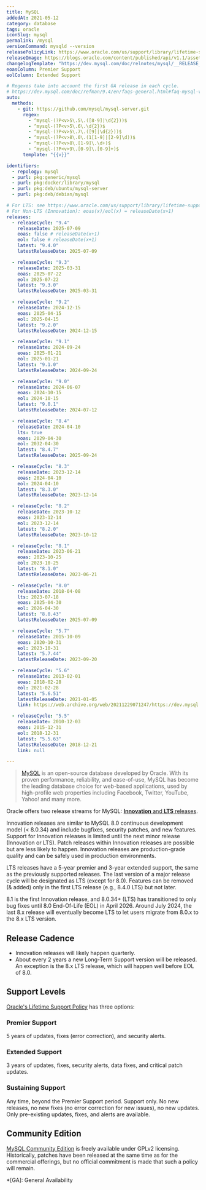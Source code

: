 ```yaml
---
title: MySQL
addedAt: 2021-05-12
category: database
tags: oracle
iconSlug: mysql
permalink: /mysql
versionCommand: mysqld --version
releasePolicyLink: https://www.oracle.com/us/support/library/lifetime-support-technology-069183.pdf
releaseImage: https://blogs.oracle.com/content/published/api/v1.1/assets/CONT32EABEA4FBCC4464BD35F58CEEA2EAFD/Medium?format=jpg&channelToken=32954b2a813146c9b9a4fa99364eba8e
changelogTemplate: "https://dev.mysql.com/doc/relnotes/mysql/__RELEASE_CYCLE__/en/news-{{'__LATEST__'|replace:'.','-'}}.html"
eoasColumn: Premier Support
eolColumn: Extended Support

# Regexes take into account the first GA release in each cycle.
# https://dev.mysql.com/doc/refman/9.4/en/faqs-general.html#faq-mysql-version-ga
auto:
  methods:
    - git: https://github.com/mysql/mysql-server.git
      regex:
        - ^mysql-(?P<v>5\.5\.([8-9]|\d{2}))$
        - ^mysql-(?P<v>5\.6\.\d{2})$
        - ^mysql-(?P<v>5\.7\.([9]|\d{2}))$
        - ^mysql-(?P<v>8\.0\.(1[1-9]|[2-9]\d))$
        - ^mysql-(?P<v>8\.[1-9]\.\d+)$
        - ^mysql-(?P<v>9\.[0-9]\.[0-9]+)$
      template: "{{v}}"

identifiers:
  - repology: mysql
  - purl: pkg:generic/mysql
  - purl: pkg:docker/library/mysql
  - purl: pkg:deb/ubuntu/mysql-server
  - purl: pkg:deb/debian/mysql

# For LTS: see https://www.oracle.com/us/support/library/lifetime-support-technology-069183.pdf
# For Non-LTS (Innovation): eoas(x)/eol(x) = releaseDate(x+1)
releases:
  - releaseCycle: "9.4"
    releaseDate: 2025-07-09
    eoas: false # releaseDate(x+1)
    eol: false # releaseDate(x+1)
    latest: "9.4.0"
    latestReleaseDate: 2025-07-09

  - releaseCycle: "9.3"
    releaseDate: 2025-03-31
    eoas: 2025-07-22
    eol: 2025-07-22
    latest: "9.3.0"
    latestReleaseDate: 2025-03-31

  - releaseCycle: "9.2"
    releaseDate: 2024-12-15
    eoas: 2025-04-15
    eol: 2025-04-15
    latest: "9.2.0"
    latestReleaseDate: 2024-12-15

  - releaseCycle: "9.1"
    releaseDate: 2024-09-24
    eoas: 2025-01-21
    eol: 2025-01-21
    latest: "9.1.0"
    latestReleaseDate: 2024-09-24

  - releaseCycle: "9.0"
    releaseDate: 2024-06-07
    eoas: 2024-10-15
    eol: 2024-10-15
    latest: "9.0.1"
    latestReleaseDate: 2024-07-12

  - releaseCycle: "8.4"
    releaseDate: 2024-04-10
    lts: true
    eoas: 2029-04-30
    eol: 2032-04-30
    latest: "8.4.7"
    latestReleaseDate: 2025-09-24

  - releaseCycle: "8.3"
    releaseDate: 2023-12-14
    eoas: 2024-04-10
    eol: 2024-04-10
    latest: "8.3.0"
    latestReleaseDate: 2023-12-14

  - releaseCycle: "8.2"
    releaseDate: 2023-10-12
    eoas: 2023-12-14
    eol: 2023-12-14
    latest: "8.2.0"
    latestReleaseDate: 2023-10-12

  - releaseCycle: "8.1"
    releaseDate: 2023-06-21
    eoas: 2023-10-25
    eol: 2023-10-25
    latest: "8.1.0"
    latestReleaseDate: 2023-06-21

  - releaseCycle: "8.0"
    releaseDate: 2018-04-08
    lts: 2023-07-18
    eoas: 2025-04-30
    eol: 2026-04-30
    latest: "8.0.43"
    latestReleaseDate: 2025-07-09

  - releaseCycle: "5.7"
    releaseDate: 2015-10-09
    eoas: 2020-10-31
    eol: 2023-10-31
    latest: "5.7.44"
    latestReleaseDate: 2023-09-20

  - releaseCycle: "5.6"
    releaseDate: 2013-02-01
    eoas: 2018-02-28
    eol: 2021-02-28
    latest: "5.6.51"
    latestReleaseDate: 2021-01-05
    link: https://web.archive.org/web/20211229071247/https://dev.mysql.com/doc/relnotes/mysql/5.6/en/news-5-6-51.html

  - releaseCycle: "5.5"
    releaseDate: 2010-12-03
    eoas: 2015-12-31
    eol: 2018-12-31
    latest: "5.5.63"
    latestReleaseDate: 2018-12-21
    link: null

---
```


> [MySQL](https://www.mysql.com/about/) is an open-source database developed by Oracle. With its
> proven performance, reliability, and ease-of-use, MySQL has become the leading database choice for
> web-based applications, used by high-profile web properties including Facebook, Twitter, YouTube,
> Yahoo! and many more.

Oracle offers two release streams for MySQL:
[**Innovation** and **LTS** releases](https://blogs.oracle.com/mysql/post/introducing-mysql-innovation-and-longterm-support-lts-versions).

Innovation releases are similar to MySQL 8.0 continuous development model (< 8.0.34) and include bugfixes,
security patches, and new features. Support for Innovation releases is limited until the next minor release
(Innovation or LTS). Patch releases within Innovation releases are possible but are less likely to happen.
Innovation releases are production-grade quality and can be safely used in production environments.

LTS releases have a 5-year premier and 3-year extended support, the same as the previously supported releases.
The last version of a major release cycle will be designated as LTS (except for 8.0).
Features can be removed (& added) only in the first LTS release (e.g., 8.4.0 LTS) but not later.

8.1 is the first Innovation release,
and 8.0.34+ (LTS) has transitioned to only bug fixes until 8.0 End-Of-Life (EOL)
in April 2026. Around July 2024, the last 8.x release will eventually become LTS to
let users migrate from 8.0.x to the 8.x LTS version.

## Release Cadence

- Innovation releases will likely happen quarterly.
- About every 2 years a new Long-Term Support version will be released.
  An exception is the 8.x LTS release, which will happen well before EOL of 8.0.

## Support Levels

[Oracle's Lifetime Support Policy](https://www.mysql.com/support/) has three options:

### Premier Support

5 years of updates, fixes (error correction), and security alerts.

### Extended Support

3 years of updates, fixes, security alerts, data fixes, and critical patch updates.

### Sustaining Support

Any time, beyond the Premier Support period. Support only. No new releases, no new fixes (no error
correction for new issues), no new updates. Only pre-existing updates, fixes, and alerts are
available.

## Community Edition

[MySQL Community Edition](https://www.mysql.com/products/community/) is freely available under GPLv2
licensing. Historically, patches have been released at the same time as for the commercial
offerings, but no official commitment is made that such a policy will remain.

*[GA]: General Availability
